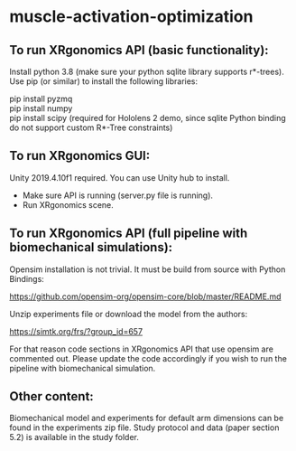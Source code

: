 # muscle-activation-optimization

## To run XRgonomics API (basic functionality):
Install python 3.8 (make sure your python sqlite library supports r*-trees).
Use pip (or similar) to install the following libraries:

pip install pyzmq\
pip install numpy\
pip install scipy (required for Hololens 2 demo, since sqlite Python binding do not support custom R*-Tree constraints)

## To run XRgonomics GUI:
Unity 2019.4.10f1 required. You can use Unity hub to install.
- Make sure API is running (server.py file is running).
- Run XRgonomics scene.

## To run XRgonomics API (full pipeline with biomechanical simulations):
Opensim installation is not trivial. It must be build from source with Python Bindings:

https://github.com/opensim-org/opensim-core/blob/master/README.md

Unzip experiments file or download the model from the authors:

https://simtk.org/frs/?group_id=657

For that reason code sections in XRgonomics API that use opensim are commented out.
Please update the code accordingly if you wish to run the pipeline with biomechanical simulation.

## Other content:
Biomechanical model and experiments for default arm dimensions can be found in the experiments zip file.
Study protocol and data (paper section 5.2) is available in the study folder.